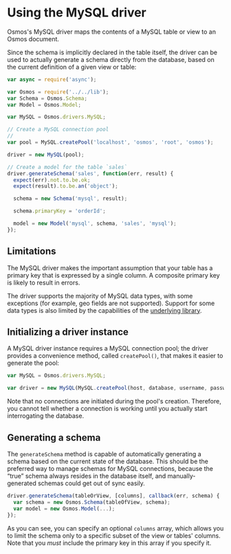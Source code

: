 # Using the MySQL driver

Osmos's MySQL driver maps the contents of a MySQL table or view to an Osmos document.

Since the schema is implicitly declared in the table itself, the driver can be used to actually generate a schema directly from the database, based on the current definition of a given view or table:

```javascript
var async = require('async');

var Osmos = require('../../lib');
var Schema = Osmos.Schema;
var Model = Osmos.Model;

var MySQL = Osmos.drivers.MySQL;

// Create a MySQL connection pool
// 
var pool = MySQL.createPool('localhost', 'osmos', 'root', 'osmos');

driver = new MySQL(pool);

// Create a model for the table `sales`
driver.generateSchema('sales', function(err, result) {
  expect(err).not.to.be.ok;
  expect(result).to.be.an('object');

  schema = new Schema('mysql', result);

  schema.primaryKey = 'orderId';

  model = new Model('mysql', schema, 'sales', 'mysql');
});
```

## Limitations

The MySQL driver makes the important assumption that your table has a primary key that is expressed by a single column. A composite primary key is likely to result in errors.

The driver supports the majority of MySQL data types, with some exceptions (for example, geo fields are not supported). Support for some data types is also limited by the capabilities of the [underlying library](https://github.com/felixge/node-mysql).

## Initializing a driver instance

A MySQL driver instance requires a MySQL connection pool; the driver provides a convenience method, called `createPool()`, that makes it easier to generate the pool:

```javascript
var MySQL = Osmos.drivers.MySQL;

var driver = new MySQL(MySQL.createPool(host, database, username, password));
```

Note that no connections are initiated during the pool's creation. Therefore, you cannot tell whether a connection is working until you actually start interrogating the database.

## Generating a schema

The `generateSchema` method is capable of automatically generating a schema based on the current state of the database. This should be the preferred way to manage schemas for MySQL connections, because the “true” schema always resides in the database itself, and manually-generated schemas could get out of sync easily.

```javascript
driver.generateSchema(tableOrView, [columns], callback(err, schema) {
  var schema = new Osmos.Schema(tableOfView, schema);
  var model = new Osmos.Model(...);
});
```

As you can see, you can specify an optional `columns` array, which allows you to limit the schema only to a specific subset of the view or tables' columns. Note that you _must_ include the primary key in this array if you specify it.

## 